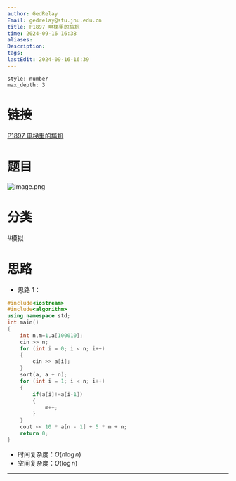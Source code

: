 ```yaml
---
author: GedRelay
Email: gedrelay@stu.jnu.edu.cn
title: P1897 电梯里的尴尬
time: 2024-09-16 16:38
aliases: 
Description: 
tags: 
lastEdit: 2024-09-16-16:39
---
```


```toc
style: number
max_depth: 3
```

# 链接
[P1897 电梯里的尴尬](https://www.luogu.com.cn/problem/P1897) 

# 题目
![image.png](https://ged-pic-bed.oss-cn-guangzhou.aliyuncs.com/img/202409161638221.png)


# 分类
#模拟 

# 思路
- 思路 1：


```cpp
#include<iostream>
#include<algorithm>
using namespace std;
int main()
{
	int n,m=1,a[100010];
	cin >> n;
	for (int i = 0; i < n; i++)
	{
		cin >> a[i];
	}
	sort(a, a + n);
	for (int i = 1; i < n; i++)
	{
		if(a[i]!=a[i-1])
		{
			m++;
		}
	}
	cout << 10 * a[n - 1] + 5 * m + n;
	return 0;
}
```


- 时间复杂度：${O\left( n\log n \right)  }$ 
- 空间复杂度：${O\left( \log n \right)  }$ 


---

